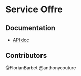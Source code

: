 # Service Offre

## Documentation

* [API doc](/doc/api.md)

## Contributors

@FlorianBarbet
@anthonycouture